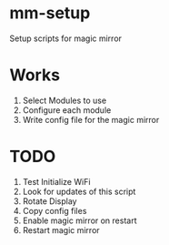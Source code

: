 # mm-setup
Setup scripts for magic mirror


# Works
1. Select Modules to use
2. Configure each module
3. Write config file for the magic mirror

# TODO
1. Test Initialize WiFi
2. Look for updates of this script
3. Rotate Display
4. Copy config files
5. Enable magic mirror on restart
6. Restart magic mirror



